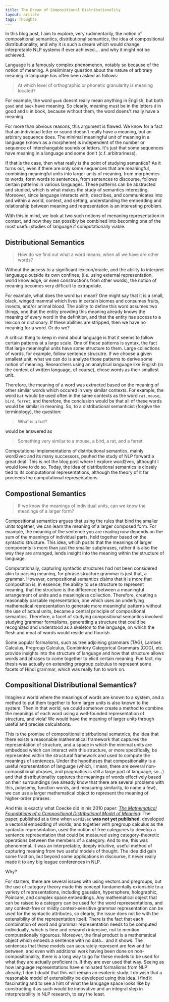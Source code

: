 ```yaml
---
title: The Dream of Compositional Distributionality
layout: article
tags: Thoughts
---
```


In this blog post, I aim to explore, very rudimentarily, the notion of
compositional semantics, distributional semantics, the idea of compositional
distributionality, and why it is such a dream which would change interpretable
NLP systems if ever achieved.... and why it might not be achieved.

<!--more-->

Language is a famously complex phenomenon, notably so because of the notion of
meaning. A preliminary question about the nature of arbitrary meaning in
language has often been asked as follows:

 > At which level of orthographic or phonetic granularity is meaning  located?

For example, the word `gook` doesnt really mean anything in English, but both
`good` and `book` have meaning. So clearly, meaning must be in the letters `d`
in good and `b` in book, because without them, the word doens't really have a
meaning.

For more than obvious reasons, this argument is flawed. We know for a fact that
an individual letter or sound doesn't really have a meaning, but an arbirary
sequence does. The minimal meaningful unit of meaning in a language (known as a
morpheme) is independent of the number or sequence of interchangable sounds or
letters. It's just that some sequences have meaning in a language and some don't
(c.f. arbitrariness).

If that is the case, then what really is the point of studying semantics? As it
turns out, even if there are only some sequences that are meaningful, combining
meaningful units into larger units of meaning, from morphemes to words, form
words to sentences, from sentences to discourse, follows certain patterns in
various languages. These patterns can be abstracted and studied, which is what
makes the study of semantics interesting. Moreover, since language interacts
with, describes, and communicates into and within a world, context, and setting,
understanding the embedding and relationship between meaning and representation
is an interesting problem.

With this in mind, we look at two such notions of menaning representation in
context, and how they can possibly be combined into becoming one of the most
useful studies of language if computationally viable.

## Distributional Semantics

  > How do we find out what a word means, when all we have are other words?

Without the access to a significant lexicon/oracle, and the ability to interpret
languauge outside its own confines, (i.e. using external representation, world
knowledge, or even constructions from other words), the notion of meaning
becomes very difficult to extrapolate.

For example, what does the word `bat` mean? One might say that it is a small,
black, winged mammal which lives in certain biomes and consumes fruits, insects,
and/or animal blood. The ability to define this word assumes two things, one
that the entity provding this meaning already knows the meaning of every word in
the definition, and that the entity has access to a lexicon or dictionary. If
these abilities are   stripped, then we have no meaning for a word. Or do we?

A critical thing to keep in mind about language is that it seems to follow
certain patterns at a large scale. One of these patterns is syntax, the fact
that large meaningful units have some structure to them. Large collections of
words, for example, follow sentence strucutre. If we choose a given smallest
unit, what we can do is analyze those patterns to derive some notion of meaning.
Researchers using an analytical language like English (in the context of written
language, of course), chose words as their smallest unit.

Therefore, the meaning of a word was extracted based on the meaning of other
similar words which occured in very similar contexts. For example, the word
`bat` would be used often in the same contexts as the word `rat`, `mouse`,
`bird`, `ferret`, and therefore, the conclusion would be that all of these words
would be similar in meaning. So, to a distributional semanticist (forgive the
terminology), the question:

  > What is a bat?

would be answered as
  > Something very similar to a mouse, a bird, a rat, and a ferret.

Computational implementations of distributional semantics, mainly word2vec and
its many successors, psuhed the study of NLP forward a great deal. This is not
the blog post where I explore word2vec, althought I  would love to do so. Today,
the idea of distributional semantics is closely tied to its computational
representations, although the theory of it far preceeds the computational
representations.

## Compostional Semantics

> If we know the meanings of individual units, can we know the meanings of a larger form?

Compositional semantics argues that using the rules that bind the smaller units
together, we can learn the meaning of a larger composed form. For example, the
meaning of the sentence you are reading now depends on the sum of the meanings
of individual parts, held together based on the syntactic structure. This idea,
which posits that the meanings of larger components is more than just the
smaller subphrases, rather it is also the way they are arranged, lends insight
into the meaning within the structure of language.

Computationally, capturing syntactic structures had not been considered akin to
parsing meaning, for phrase structure grammar is just that, a grammar. However,
compositional semantics claims that it is more that composition is, in essence,
the ability to use structure to represent meaning, that the structure is the
difference between a meaningful arrangement of units and a meaningless
collection. Therefore, creating a reasonably parsable representation, one which
uses an underlying mathematical representation to generate more meaningful
patterns without the use of actual units, became a central principle of
compositional semantics. Therefore, a facet of studying compositional semantics
involved studying grammar formalisms, generatiing a structure that could be
recognized and understood as a skeleton to the language, on which the flesh and
meat of words would reside and flourish.

Some popular formalisms, such as tree adjoining grammars (TAG), Lambek Calculus,
Pregroup Calculus, Combintory Categorical Grammars (CCG), etc. provide insights
into the structure of language and how that structure allows words and phrases
to come together to elicit certain meaning. Fun fact, my thesis was actually on
extending pregroup calculus to represent some facets of Hindi grammar, which was
really fun to  work on.


## Compositional Distributional Semantics?

Imagine a world where the meanings of words are known to a system, and a method
to put them together to form larger units is also known to the system. Then in
that world, we could somehow create a method to combine the meanings of each
word using a well-founded representation of structure, and viola! We would have
the meaning of larger units through useful and precise calculations.

This is the promise of compositional distrbutional sematnics, the idea that
there exists a reasonable mathematical framework that captures the
representation of structure, and a space in which the minimal units are embedded
which can interact with this structure, or more specifically, be represented
within the structural framework and used to compute the meanings of sentences.
Under the hypotheses that compositionality is a useful representation of
language (which, I mean, there are several non-compositional phrases, and
pragmatics is still a large part of language, so...) and that distributionality
captures the meanings of words effectively based on their surroundings (we
already know that there are several problems with this, polysemy, function
words, and measuring similarity, to name a few), we can use a larger
mathematical object to represent the meaning of higher-order phrases.

And this is exactly what Coecke did in his 2010 paper: [*The Mathematical
Foundations of a Compositional Distributional Model of Meaning*][1]. The paper,
published at a time when `word2vec` **was not yet published**, developed a
vectorial embedding of words, and together with pregroup calculus as the
syntactic representation, used the notion of free categories to develop a
sentence representation that could be measured using category-theoretic
operations between the members of a category. And to me, this was phenomenal.
It was an interpretable, deeply intuitive, useful method of capturing meaning
from two useful models of thought. The idea did gain some traction, but beyond
some applications in discourse, it never really made it to any big league
conferences in NLP.

Why?

For starters, there are several issues with using vectors and pregroups, but the
use of category theory made this concept fundamentally extensible to a variety
of representations, including gaussian, hypersphere, holographic, Poincare, and
complex space embeddings. Any mathematical object that can be raised to a
category can be used for the word repreesentations, and any context-free or
mildly context-sensitive grammar representation can be used for the syntactic
attributes, so clearly, the issue does not lie with the extensibility of the
representation itself. There is the fact that each combination of word and
grammar representation needs to be computed individually, which is time and
research intensive, not to mention computationally rigourous. Moreover, the
final product is a mathematical object which embeds a sentence with no data...
and it shows. The sentences that these models can accurately represent are few
and far between, and even with additional work having been done on
non-compositionality, there is a long way to go for these models to be used for
what they are actually proficient in. If they are ever used that way. Seeing as
how language representations have eliminated formalisms from NLP already, I
don't doubt that this will remain an esoteric study. I do wish that a reasonable
model of extensibility be developed using this idea. I find it fascinating and
to see a hint of what the lanugage space looks like by constructing it as such
would be innovative and an integral step in interpretability in NLP research,
to say the least.

[1]: https://arxiv.org/pdf/1003.4394.pdf
